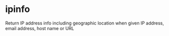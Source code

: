 # ipinfo
Return IP address info including geographic location when given IP address, email address, host name or URL
